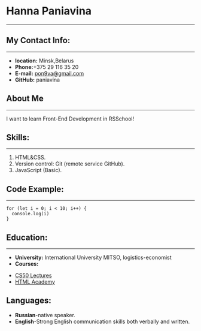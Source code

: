 # **Hanna Paniavina**
---
## **My Contact Info:**
---
* __location:__ Minsk,Belarus
* __Phone:__+375 29 116 35 20
* __E-mail:__ pon9va@gmail.com
* __GitHub:__ paniavina
## **About Me**
---
I want to learn Front-End Development in RSSchool!
## **Skills:**
---
1. HTML&CSS.
2. Version control: Git (remote service GitHub).
3. JavaScript (Basic).
## **Code Example:**
---
```
for (let i = 0; i < 10; i++) {
  console.log(i)
}
```
## **Education:**
---
* __University:__ International University MITSO, logistics-economist
* __Courses:__
+ [CS50 Lectures](https://www.youtube.com/channel/UCcabW7890RKJzL968QWEykA)
+ [HTML Academy](https://htmlacademy.ru/study)
## **Languages:**
* __Russian__-native speaker.
* __English__-Strong English communication skills both verbally and written.
